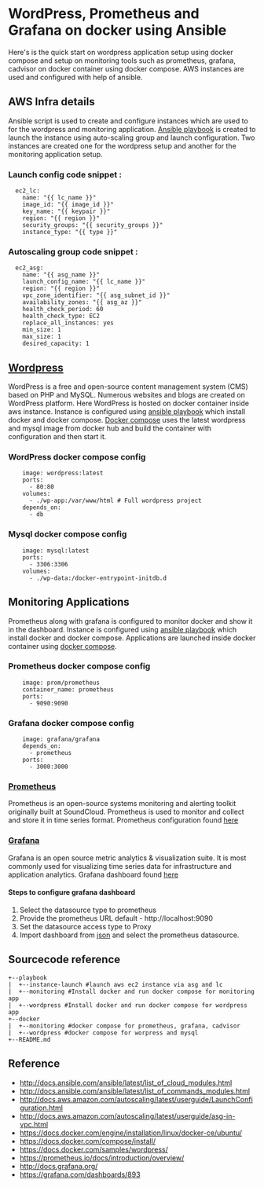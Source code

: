 # WordPress, Prometheus and Grafana on docker using Ansible

Here's is the quick start on wordpress application setup using docker compose and setup on monitoring tools such as prometheus, grafana, cadvisor on docker container using docker compose. AWS instances are used and configured with help of ansible.

## AWS Infra details
Ansible script is used to create and configure instances which are used to for the wordpress and monitoring application. [Ansible playbook](https://github.com/kavinksm/docker-wordpress-monitoring/tree/develop/playbook/instance-launch) is created to launch the instance using auto-scaling group and launch configuration. Two instances are created one for the wordpress setup and another for the monitoring application setup.

### Launch config code snippet :
```- name: Create Launch configuration
  ec2_lc:
    name: "{{ lc_name }}"
    image_id: "{{ image_id }}"
    key_name: "{{ keypair }}"
    region: "{{ region }}"
    security_groups: "{{ security_groups }}"
    instance_type: "{{ type }}"
```

### Autoscaling group code snippet :
```- name: Create Auto scaling group
  ec2_asg:
    name: "{{ asg_name }}"
    launch_config_name: "{{ lc_name }}"
    region: "{{ region }}"
    vpc_zone_identifier: "{{ asg_subnet_id }}"
    availability_zones: "{{ asg_az }}"
    health_check_period: 60
    health_check_type: EC2
    replace_all_instances: yes
    min_size: 1
    max_size: 1
    desired_capacity: 1
```

## [Wordpress](https://wordpress.org/)
WordPress is a free and open-source content management system (CMS) based on PHP and MySQL. Numerous websites and blogs are created on WordPress platform. 
Here WordPress is hosted on docker container inside aws instance. Instance is configured using [ansible playbook](https://github.com/kavinksm/docker-wordpress-monitoring/tree/develop/playbook/wordpress) which install docker and docker compose. [Docker compose](https://github.com/kavinksm/docker-wordpress-monitoring/tree/develop/docker/wordpress) uses the latest wordpress and mysql image from docker hub and build the container with configuration and then start it.

### WordPress docker compose config
```  wordpress:
    image: wordpress:latest
    ports:
      - 80:80
    volumes:
      - ./wp-app:/var/www/html # Full wordpress project
    depends_on:
      - db
```

### Mysql docker compose config
```  db:
    image: mysql:latest
    ports:
      - 3306:3306
    volumes:
      - ./wp-data:/docker-entrypoint-initdb.d
```

## Monitoring Applications
Prometheus along with grafana is configured to monitor docker and show it in the dashboard. Instance is configured using [ansible playbook](https://github.com/kavinksm/docker-wordpress-monitoring/tree/develop/playbook/monitoring) which install docker and docker compose. Applications are launched inside docker container using [docker compose](https://github.com/kavinksm/docker-wordpress-monitoring/tree/develop/docker/monitoring).

### Prometheus docker compose config
``` prometheus:
    image: prom/prometheus
    container_name: prometheus
    ports:
      - 9090:9090
```

### Grafana docker compose config
```  grafana:
    image: grafana/grafana
    depends_on:
      - prometheus
    ports:
      - 3000:3000
```

### [Prometheus](https://prometheus.io)
Prometheus is an open-source systems monitoring and alerting toolkit originally built at SoundCloud. Prometheus is used to monitor and collect and store it in time series format. Prometheus configuration found [here](https://github.com/kavinksm/docker-wordpress-monitoring/tree/develop/docker/monitoring/prometheus)

### [Grafana](https://grafana.com/)
Grafana is an open source metric analytics & visualization suite. It is most commonly used for visualizing time series data for infrastructure and application analytics. Grafana dashboard found [here](https://github.com/kavinksm/docker-wordpress-monitoring/tree/develop/docker/monitoring/dashboards)

#### Steps to configure grafana dashboard
1. Select the datasource type to prometheus
2. Provide the prometheus URL default - http://localhost:9090
3. Set the datasource access type to Proxy
4. Import dashboard from [json](https://github.com/kavinksm/docker-wordpress-monitoring/blob/develop/docker/monitoring/dashboards/docker_monitoring.json) and select the prometheus datasource.

## Sourcecode reference
```
+--playbook
|  +--instance-launch #launch aws ec2 instance via asg and lc
|  +--monitoring #Install docker and run docker compose for monitoring app
|  +--wordpress #Install docker and run docker compose for wordpress app
+--docker
|  +--monitoring #docker compose for prometheus, grafana, cadvisor
|  +--wordpress #docker compose for worpress and mysql
+--README.md
```

## Reference
* http://docs.ansible.com/ansible/latest/list_of_cloud_modules.html
* http://docs.ansible.com/ansible/latest/list_of_commands_modules.html
* http://docs.aws.amazon.com/autoscaling/latest/userguide/LaunchConfiguration.html
* http://docs.aws.amazon.com/autoscaling/latest/userguide/asg-in-vpc.html
* https://docs.docker.com/engine/installation/linux/docker-ce/ubuntu/
* https://docs.docker.com/compose/install/
* https://docs.docker.com/samples/wordpress/
* https://prometheus.io/docs/introduction/overview/
* http://docs.grafana.org/
* https://grafana.com/dashboards/893
